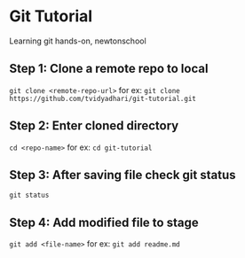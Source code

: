# Git Tutorial
Learning git hands-on, newtonschool 

## Step 1: Clone a remote repo to local

```git clone <remote-repo-url>```
for ex: 
```git clone https://github.com/tvidyadhari/git-tutorial.git```

## Step 2: Enter cloned directory

```cd <repo-name>```
for ex:
```cd git-tutorial```

## Step 3: After saving file check git status

```git status```

## Step 4: Add modified file to stage

```git add <file-name>```
for ex:
```git add readme.md```

